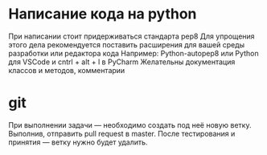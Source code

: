 # Написание кода на python

При написании стоит придерживаться стандарта pep8
Для упрощения этого дела рекомендуется поставить расширения для вашей среды разработки или редактора кода
Например: Python-autopep8 или Python для VSCode и cntrl + alt + l в PyCharm
Желательны документация классов и методов, комментарии

# git

При выполнении задачи — необходимо создать под неё новую ветку. Выполнив,
отправить pull request в master. После тестирования и принятия — ветку нужно будет удалить.